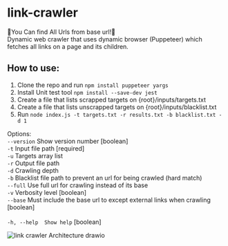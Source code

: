 # link-crawler

🚀You Can find All Urls from base url!🚀 <br>
Dynamic web crawler that uses dynamic browser (Puppeteer) which fetches all links on a page and its children.

## How to use:

1. Clone the repo and run `npm install puppeteer yargs`
2. Install Unit test tool `npm install --save-dev jest`
3. Create a file that lists scrapped targets on {root}/inputs/targets.txt
4. Create a file that lists unscrapped targets on {root}/inputs/blacklist.txt
5. Run `node index.js -t targets.txt -r results.txt -b blacklist.txt -d 1`

Options:   <br>
  `--version`   Show version number                                                [boolean] <br>
  `-t`          Input file path                                                   [required] <br>
  `-u`          Targets array list  <br>
  `-r`          Output file path  <br>
  `-d`          Crawling depth  <br>
  `-b`          Blacklist file path to prevent an url for being crawled (hard match)<br>
  `--full`      Use full url for crawling instead of its base<br>
  `-v`          Verbosity level                                                    [boolean]<br>
  `--base`      Must include the base url to except external links when crawling   [boolean]<br>
                                                                                           <br>
  `-h, --help  Show help`                                                          [boolean]<br>

![link crawler Architecture drawio](https://github.com/eogns47/Sublink-Crawler/assets/102205852/5b566bac-d9d4-4fe0-b451-d162cea4bf23)
